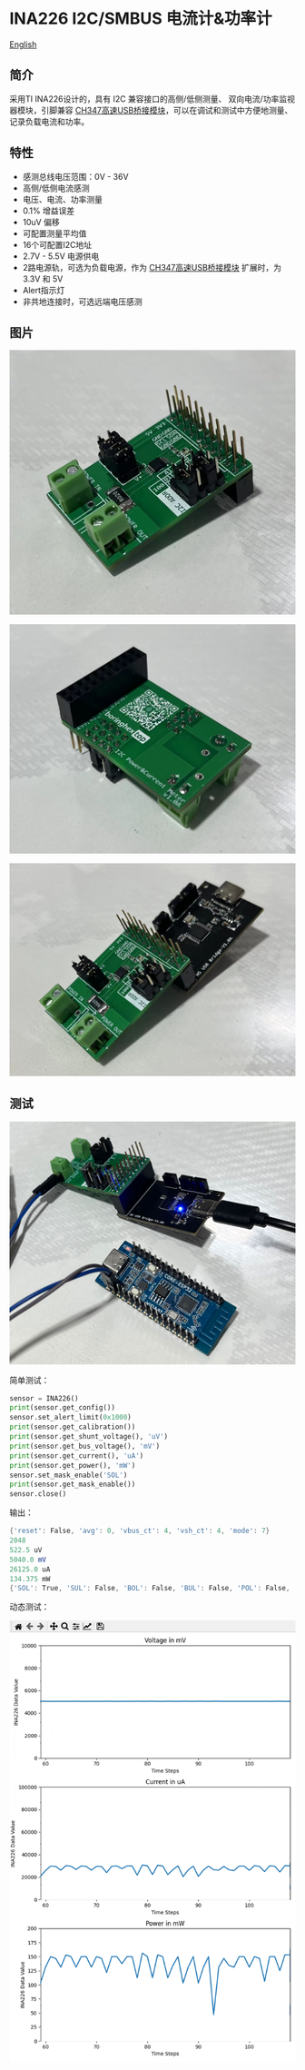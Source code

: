 # INA226 I2C/SMBUS 电流计&功率计

[English](README_en.md)

## 简介

采用TI INA226设计的，具有 I2C 兼容接口的高侧/低侧测量、 双向电流/功率监视器模块，引脚兼容 [CH347高速USB桥接模块](https://github.com/pengwon/ch347-hs-usb-bridge)，可以在调试和测试中方便地测量、记录负载电流和功率。

## 特性

- 感测总线电压范围：0V - 36V
- 高侧/低侧电流感测
- 电压、电流、功率测量
- 0.1% 增益误差
- 10uV 偏移
- 可配置测量平均值
- 16个可配置I2C地址
- 2.7V - 5.5V 电源供电
- 2路电源轨，可选为负载电源，作为 [CH347高速USB桥接模块](https://github.com/pengwon/ch347-hs-usb-bridge) 扩展时，为 3.3V 和 5V
- Alert指示灯
- 非共地连接时，可选远端电压感测

## 图片

![TOP](img/top.jpg)

![BOTTOM](img/bottom.jpg)

![CH347扩展](img/CH347扩展.jpg)

## 测试

![测量ESP32模块](img/test-dut-esp32.jpg)

简单测试：

```python
sensor = INA226()
print(sensor.get_config())
sensor.set_alert_limit(0x1000)
print(sensor.get_calibration())
print(sensor.get_shunt_voltage(), 'uV')
print(sensor.get_bus_voltage(), 'mV')
print(sensor.get_current(), 'uA')
print(sensor.get_power(), 'mW')
sensor.set_mask_enable('SOL')
print(sensor.get_mask_enable())
sensor.close()
```

输出：

```powershell
{'reset': False, 'avg': 0, 'vbus_ct': 4, 'vsh_ct': 4, 'mode': 7}
2048
522.5 uV
5040.0 mV
26125.0 uA
134.375 mW
{'SOL': True, 'SUL': False, 'BOL': False, 'BUL': False, 'POL': False, 'CNVR': False, 'AFF': False, 'CVRF': True, 'OVF': False, 'APOL': False, 'LEN': False}
```

动态测试：

![10Hz采样率测量ESP32模块](img/test-dut-esp32.gif)